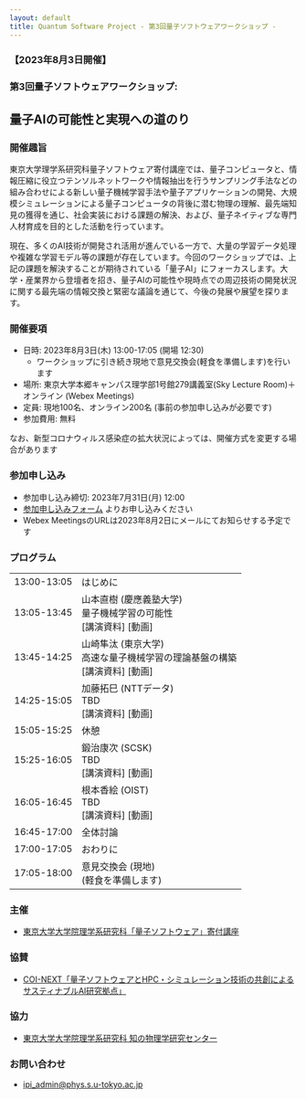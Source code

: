 ```yaml
---
layout: default
title: Quantum Software Project - 第3回量子ソフトウェアワークショップ - 
---
```


### 【2023年8月3日開催】
### 第3回量子ソフトウェアワークショップ: 
## 量子AIの可能性と実現への道のり

### 開催趣旨

東京大学理学系研究科量子ソフトウェア寄付講座では、量子コンピュータと、情報圧縮に役立つテンソルネットワークや情報抽出を行うサンプリング手法などの組み合わせによる新しい量子機械学習手法や量子アプリケーションの開発、大規模シミュレーションによる量子コンピュータの背後に潜む物理の理解、最先端知見の獲得を通じ、社会実装における課題の解決、および、量子ネイティブな専門人材育成を目的とした活動を行っています。

現在、多くのAI技術が開発され活用が進んでいる一方で、大量の学習データ処理や複雑な学習モデル等の課題が存在しています。今回のワークショップでは、上記の課題を解決することが期待されている「量子AI」にフォーカスします。大学・産業界から登壇者を招き、量子AIの可能性や現時点での周辺技術の開発状況に関する最先端の情報交換と緊密な議論を通じて、今後の発展や展望を探ります。

### 開催要項

* 日時: 2023年8月3日(木) 13:00-17:05 (開場 12:30)
  - ワークショップに引き続き現地で意見交換会(軽食を準備します)を行います
* 場所: 東京大学本郷キャンパス理学部1号館279講義室(Sky Lecture Room)＋オンライン (Webex Meetings)
* 定員: 現地100名、オンライン200名 (事前の参加申し込みが必要です)
* 参加費用: 無料

なお、新型コロナウィルス感染症の拡大状況によっては、開催方式を変更する場合があります

### 参加申し込み

* 参加申し込み締切: 2023年7月31日(月) 12:00
* [参加申し込みフォーム]() よりお申し込みください
* Webex MeetingsのURLは2023年8月2日にメールにてお知らせする予定です

### プログラム

<table>
<tr><td> 13:00-13:05</td><td>はじめに</td></tr>
<tr><td> 13:05-13:45</td><td>山本直樹 (慶應義塾大学)<br/>量子機械学習の可能性<br/>[講演資料] [動画]</td></tr>
<tr><td> 13:45-14:25</td><td>山崎隼汰 (東京大学)<br/>高速な量子機械学習の理論基盤の構築<br/>[講演資料] [動画]</td></tr>
<tr><td> 14:25-15:05</td><td>加藤拓巳 (NTTデータ)<br/>TBD<br/>[講演資料] [動画]</td></tr>
<tr><td> 15:05-15:25</td><td>休憩</td></tr>
<tr><td> 15:25-16:05</td><td>鍛治康次 (SCSK)<br/>TBD<br/>[講演資料] [動画]</td></tr>
<tr><td> 16:05-16:45</td><td>根本香絵 (OIST)<br/>TBD<br/>[講演資料] [動画]</td></tr>
<tr><td> 16:45-17:00</td><td>全体討論</td></tr>
<tr><td> 17:00-17:05</td><td>おわりに</td></tr>
<tr><td> 17:05-18:00</td><td>意見交換会 (現地)<br/> (軽食を準備します)</td></tr>
</table>

### 主催

* [東京大学大学院理学系研究科「量子ソフトウェア」寄付講座](https://qsw.phys.s.u-tokyo.ac.jp)

### 協賛

* [COI-NEXT「量子ソフトウェアとHPC・シミュレーション技術の共創によるサスティナブルAI研究拠点」](https://sqai.jp)

### 協力

* [東京大学大学院理学系研究科 知の物理学研究センター](https://www.phys.s.u-tokyo.ac.jp/lp/ipi/)

### お問い合わせ

* [ipi_admin@phys.s.u-tokyo.ac.jp](mailto:ipi_admin@phys.s.u-tokyo.ac.jp)
